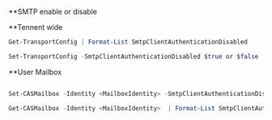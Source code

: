 **SMTP enable or disable

**Tennent wide

```PowerShell
Get-TransportConfig | Format-List SmtpClientAuthenticationDisabled

Set-TransportConfig -SmtpClientAuthenticationDisabled $true or $false
```

**User Mailbox

```PowerShell

Set-CASMailbox -Identity <MailboxIdentity> -SmtpClientAuthenticationDisabled <$true | $false | $null>

Get-CASMailbox -Identity <MailboxIdentity>  | Format-List SmtpClientAuthenticationDisabled
```


